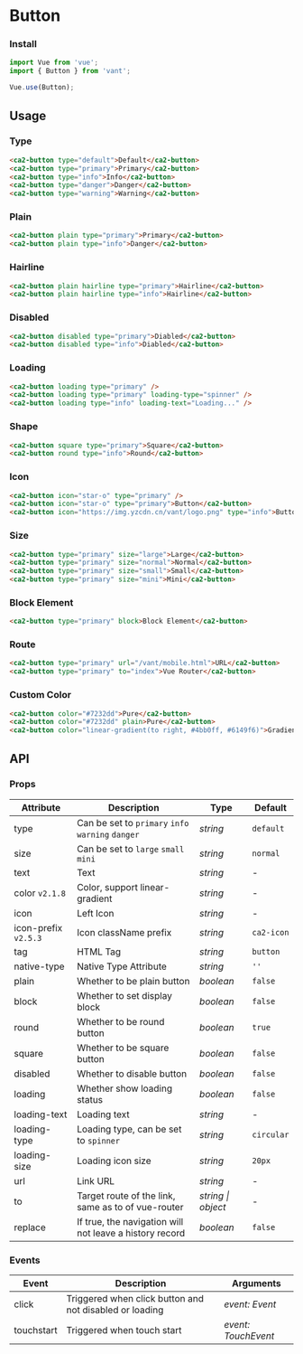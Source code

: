 # Button

### Install

```js
import Vue from 'vue';
import { Button } from 'vant';

Vue.use(Button);
```

## Usage

### Type

```html
<ca2-button type="default">Default</ca2-button>
<ca2-button type="primary">Primary</ca2-button>
<ca2-button type="info">Info</ca2-button>
<ca2-button type="danger">Danger</ca2-button>
<ca2-button type="warning">Warning</ca2-button>
```

### Plain

```html
<ca2-button plain type="primary">Primary</ca2-button>
<ca2-button plain type="info">Danger</ca2-button>
```

### Hairline

```html
<ca2-button plain hairline type="primary">Hairline</ca2-button>
<ca2-button plain hairline type="info">Hairline</ca2-button>
```

### Disabled

```html
<ca2-button disabled type="primary">Diabled</ca2-button>
<ca2-button disabled type="info">Diabled</ca2-button>
```

### Loading

```html 
<ca2-button loading type="primary" />
<ca2-button loading type="primary" loading-type="spinner" />
<ca2-button loading type="info" loading-text="Loading..." />
```

### Shape

```html 
<ca2-button square type="primary">Square</ca2-button>
<ca2-button round type="info">Round</ca2-button>
```

### Icon

```html 
<ca2-button icon="star-o" type="primary" />
<ca2-button icon="star-o" type="primary">Button</ca2-button>
<ca2-button icon="https://img.yzcdn.cn/vant/logo.png" type="info">Button</ca2-button>
```

### Size

```html 
<ca2-button type="primary" size="large">Large</ca2-button>
<ca2-button type="primary" size="normal">Normal</ca2-button>
<ca2-button type="primary" size="small">Small</ca2-button>
<ca2-button type="primary" size="mini">Mini</ca2-button>
```

### Block Element

```html
<ca2-button type="primary" block>Block Element</ca2-button>
```

### Route

```html
<ca2-button type="primary" url="/vant/mobile.html">URL</ca2-button>
<ca2-button type="primary" to="index">Vue Router</ca2-button>
```

### Custom Color

```html
<ca2-button color="#7232dd">Pure</ca2-button>
<ca2-button color="#7232dd" plain>Pure</ca2-button>
<ca2-button color="linear-gradient(to right, #4bb0ff, #6149f6)">Gradient</ca2-button>
```

## API

### Props

| Attribute | Description | Type | Default |
|------|------|------|------|
| type | Can be set to `primary` `info` `warning` `danger` | *string* | `default` |
| size | Can be set to `large` `small` `mini` | *string* | `normal` |
| text | Text | *string* | - |
| color `v2.1.8` | Color, support linear-gradient | *string* | - |
| icon | Left Icon | *string* | - |
| icon-prefix `v2.5.3` | Icon className prefix | *string* | `ca2-icon` |
| tag | HTML Tag | *string* | `button` |
| native-type | Native Type Attribute | *string* | `''` |
| plain | Whether to be plain button | *boolean* | `false` |
| block | Whether to set display block | *boolean* | `false` |
| round | Whether to be round button | *boolean* | `true` |
| square | Whether to be square button | *boolean* | `false` |
| disabled | Whether to disable button | *boolean* | `false` |
| loading | Whether show loading status | *boolean* | `false` |
| loading-text | Loading text | *string* | - |
| loading-type | Loading type, can be set to `spinner` | *string* | `circular` |
| loading-size | Loading icon size | *string* | `20px` |
| url | Link URL | *string* | - |
| to | Target route of the link, same as to of vue-router | *string \| object* | - |
| replace | If true, the navigation will not leave a history record | *boolean* | `false` |

### Events

| Event | Description | Arguments |
|------|------|------|
| click | Triggered when click button and not disabled or loading | *event: Event* |
| touchstart | Triggered when touch start | *event: TouchEvent* |
